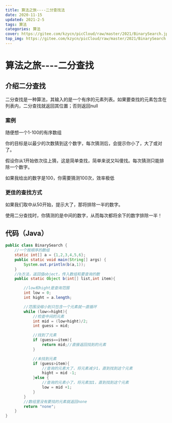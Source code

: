```yaml
---
title: 算法之旅----二分查找法
date: 2020-11-15
updated: 2021-2-5
tags: 算法
categories: 算法
cover: https://gitee.com/kzycn/picCloud/raw/master/2021/BinarySearch.jpg
top_img: https://gitee.com/kzycn/picCloud/raw/master/2021/BinarySearch.jpg
---
```




# 算法之旅----二分查找

## 介绍二分查找
二分查找是一种算法，其输入的是一个有序的元素列表。如果要查找的元素包含在列表内，二分查找就返回其位置；否则返回null

### 案例

随便想一个1-100的有序数组

你的目标是以最少的次数猜到这个数字，每次猜测后，会提示你小了，大了或对了。

假设你从1开始依次往上猜，这是简单查找，简单来说又叫傻找。每次猜测只能排除一个数字。

如果我给出的数字是100，你需要猜测100次，效率极低

### 更佳的查找方式

如果我们取中从50开始，提示大了，那将排除一半的数字。

使用二分查找时，你猜测的是中间的数字，从而每次都将余下的数字排除一半！

## 代码（Java）

```java
public class BinarySearch {
    //一个按顺序的数组
    static int[] a = {1,2,3,4,5,6};
    public static void main(String[] args) {
        System.out.println(b(a,1));
    }
    //b方法，返回值object，传入数组和要查询的数
    public static Object b(int[] list,int item){

        //low和hight是查询范围
        int low = 0;
        int hight = a.length;

        //范围没缩小到只包含一个元素就一直循环
        while (low<=hight){
            //检查中间的元素
            int mid = (low+hight)/2;
            int guess = mid;

            //找到了元素
            if (guess==item){
                return mid;//直接返回找到的元素
            }

            //未找到元素
            if (guess>item){
                //查询的元素大了，将元素减少1，直到找到这个元素
                hight = mid -1;
            }else {
                //查询的元素小了，将元素加1，直到找到这个元素
                low = mid +1;
            }
        }
        //数组里没有要找的元素就返回none
        return "none";
    }
}

```

